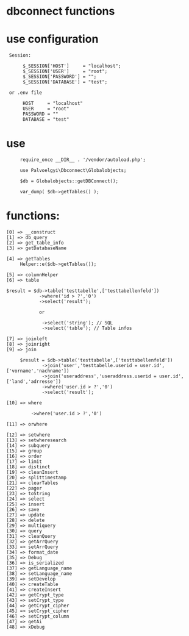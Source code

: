 # dbconnect functions

# use configuration

     Session: 

          $_SESSION['HOST']     = "localhost";
          $_SESSION['USER']     = "root";
          $_SESSION['PASSWORD'] = "";
          $_SESSION['DATABASE'] = "test";

     or .env file

          HOST     = "localhost"
          USER     = "root"
          PASSWORD = ""
          DATABASE = "test"

# use

         require_once __DIR__ . '/vendor/autoload.php';

         use Palvoelgyi\Dbconnect\Globalobjects;

         $db = Globalobjects::getDBConnect();

         var_dump( $db->getTables() );


# functions:

    [0] => __construct
    [1] => db_query
    [2] => get_table_info
    [3] => getDatabaseName
    
    [4] => getTables
         Helper::e($db->getTables());

    [5] => columnHelper
    [6] => table

    $result = $db->table('testtabelle',['testtabellenfeld'])
                ->where('id > ?','0')
                ->select('result');

                or

                 ->select('string'); // SQL
                 ->select('table'); // Table infos

    [7] => joinleft
    [8] => joinright
    [9] => join

         $result = $db->table('testtabelle',['testtabellenfeld'])
                 ->join('user','testtabelle.userid = user.id',['vorname','nachname'])
                 ->join('useraddress','useraddress.userid = user.id',['land','adrresse'])
                 ->where('user.id > ?','0')
                 ->select('result');

    [10] => where

             ->where('user.id > ?','0')

    [11] => orwhere

    [12] => setwhere
    [13] => setwheresearch
    [14] => subquery
    [15] => group
    [16] => order
    [17] => limit
    [18] => distinct
    [19] => cleanInsert
    [20] => splittimestamp
    [21] => clearTables
    [22] => pager
    [23] => toString
    [24] => select
    [25] => insert
    [26] => save
    [27] => update
    [28] => delete
    [29] => multiquery
    [30] => query
    [31] => cleanQuery
    [32] => getArrQuery
    [33] => setArrQuery
    [34] => format_date
    [35] => Debug
    [36] => is_serialized
    [37] => getLanguage_name
    [38] => setLanguage_name
    [39] => setDevelop
    [40] => createTable
    [41] => createInsert
    [42] => getCrypt_type
    [43] => setCrypt_type
    [44] => getCrypt_cipher
    [45] => setCrypt_cipher
    [46] => setCrypt_column
    [47] => getAi
    [48] => xDebug
